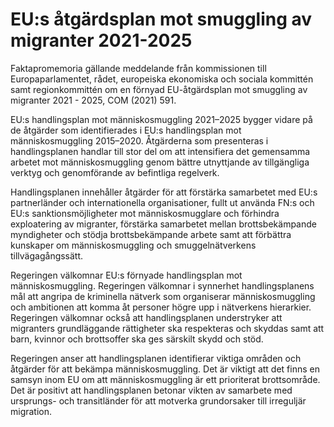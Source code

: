 # EU:s åtgärdsplan mot smuggling av migranter 2021-2025

Faktapromemoria gällande meddelande från kommissionen till Europaparlamentet, rådet, europeiska ekonomiska och sociala kommittén samt regionkommittén om en förnyad EU\-åtgärdsplan mot smuggling av migranter 2021 \- 2025, COM (2021\) 591\.

EU:s handlingsplan mot människosmuggling 2021–2025 bygger vidare på de åtgärder som identifierades i EU:s handlingsplan mot människosmuggling 2015–2020\. Åtgärderna som presenteras i handlingsplanen handlar till stor del om att intensifiera det gemensamma arbetet mot människosmuggling genom bättre utnyttjande av tillgängliga verktyg och genomförande av befintliga regelverk.

Handlingsplanen innehåller åtgärder för att förstärka samarbetet med EU:s partnerländer och internationella organisationer, fullt ut använda FN:s och EU:s sanktionsmöjligheter mot människosmugglare och förhindra exploatering av migranter, förstärka samarbetet mellan brottsbekämpande myndigheter och stödja brottsbekämpande arbete samt att förbättra kunskaper om människosmuggling och smuggelnätverkens tillvägagångssätt.

Regeringen välkomnar EU:s förnyade handlingsplan mot människosmuggling. Regeringen välkomnar i synnerhet handlingsplanens mål att angripa de kriminella nätverk som organiserar människosmuggling och ambitionen att komma åt personer högre upp i nätverkens hierarkier. Regeringen välkomnar också att handlingsplanen understryker att migranters grundläggande rättigheter ska respekteras och skyddas samt att barn, kvinnor och brottsoffer ska ges särskilt skydd och stöd.

Regeringen anser att handlingsplanen identifierar viktiga områden och åtgärder för att bekämpa människosmuggling. Det är viktigt att det finns en samsyn inom EU om att människosmuggling är ett prioriterat brottsområde. Det är positivt att handlingsplanen betonar vikten av samarbete med ursprungs\- och transitländer för att motverka grundorsaker till irreguljär migration.
